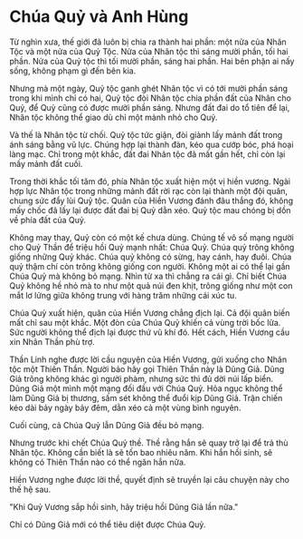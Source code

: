# Chúa Quỷ và Anh Hùng

Từ nghìn xưa, thế giới đã luôn bị chia ra thành hai phần: một nửa của Nhân Tộc và một nửa của Quỷ Tộc. Nửa của Nhân tộc thì sáng mười phần, tối hai phần. Nửa của Quỷ tộc thì tối mười phần, sáng hai phần. Hai bên phận ai nấy sống, không phạm gì đến bên kia.

Nhưng mà một ngày, Quỷ tộc ganh ghét Nhân tộc vì có tới mười phần sáng trong khi mình chỉ có hai, Quỷ tộc đòi Nhân tộc chia phần đất của Nhân cho Quỷ, để Quỷ cũng có được mười phần sáng. Nhưng đất đai do tổ tiên để lại, Nhân tộc không thể giao dù chỉ một mảnh nhỏ cho Quỷ. 

Và thế là Nhân tộc từ chối. Quỷ tộc tức giận, đòi giành lấy mảnh đất trong ánh sáng bằng vũ lực. Chúng hợp lại thành đàn, kéo qua cướp bóc, phá hoại làng mạc. Chỉ trong một khắc, đất đai Nhân tộc đã mất gần hết, chỉ còn lại mấy mảnh đất cuối.

Trong thời khắc tối tăm đó, phía Nhân tộc xuất hiện một vị hiền vương. Ngài hợp lực Nhân tộc trong những mảnh đất rời rạc còn lại thành một đội quân, chung sức đẩy lùi Quỷ tộc. Quân của Hiền Vương đánh đâu thắng đó, không mấy chốc đã lấy lại được đất đai bị Quỷ dằn xéo. Quỷ tộc mau chóng bị dồn về phía đất của Quỷ.

Không may thay, Quỷ còn có một kế chưa dùng. Chúng tế vô số mạng người cho Quỷ Thần để triệu hồi Quỷ mạnh nhất: Chúa Quỷ. Chúa quỷ trông không giống những Quỷ khác. Chúa quỷ không có sừng, hay cánh, hay đuôi. Chúa quỷ thậm chí còn trông không giống con người. Không một ai có thể lại gần Chúa Quỷ mà không bỏ mạng. Nhìn từ xa thì chẳng ra cái gì. Chỉ biết Chúa Quỷ không hề nhỏ mà to như một quả núi đen khịt, trông giống như một con mắt lơ lửng giữa không trung với hàng trăm những cái xúc tu.

Chúa Quỷ xuất hiện, quân của Hiền Vương chẳng địch lại. Cả đội quân biến mất chỉ sau một khắc. Một đòn của Chúa Quỷ khiến cả vùng trời bốc lửa. Sức người không thể địch lại được thứ vũ khí đó. Hết cách, Hiền Vương cầu xin Nhân Thần phù trợ.

Thần Linh nghe được lời cầu nguyện của Hiền Vương, gửi xuống cho Nhân tộc một Thiên Thần. Người bảo hãy gọi Thiên Thần này là Dũng Giả. Dũng Giả trông không khác gì người phàm, nhưng sức thì đủ dời núi lấp biển. Dũng Giả một mình một mạng đối đầu với Chúa Quỷ. Hỏa ngục không thể làm Dũng Giả bị thương, sấm sét không thể đuổi kịp Dũng Giả. Trận chiến kéo dài bảy ngày bảy đêm, dằn xéo cả một vùng bình nguyên.

Cuối cùng, cả Chúa Quỷ lẫn Dũng Giả đều bỏ mạng.

Nhưng trước khi chết Chúa Quỷ thề. Thề rằng hắn sẽ quay trở lại để trả thù Nhân tộc. Không cần biết là sẽ tốn bao nhiêu năm. Khi hắn hồi sinh, sẽ không có Thiên Thần nào có thể ngăn hắn nữa.

Hiền Vương nghe được lời thề, quyết định sẽ truyền lại câu chuyện này cho thế hệ sau.

"Khi Quỷ Vương sắp hồi sinh, hãy triệu hồi Dũng Giả lần nữa."

Chỉ có Dũng Giả mới có thể tiêu diệt được Chúa Quỷ.
